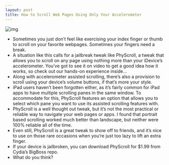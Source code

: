 ```yaml
---
layout: post
title: How to Scroll Web Pages Using Only Your Accelerometer
---
```

![img](http://media.idownloadblog.com/wp-content/uploads/2011/11/PhyScroll.jpg)
* Sometimes you just don’t feel like exercising your index finger or thumb to scroll on your favorite webpages. Sometimes your fingers need a break.
* A situation like this calls for a jailbreak tweak like PhyScroll, a tweak that allows you to scroll on any page using nothing more than your iDevice’s accelerometer. You’ve got to see it on video to get a good idea how it works, so check out our hands-on experience inside…
* Along with accelerometer assisted scrolling, there’s also a provision to scroll using your device’s volume buttons, if that’s more your style.
* iPad users haven’t been forgotten either, as it’s fairly common for iPad apps to have multiple scrolling panes in the same window. To accommodate for this, PhyScroll features an option that allows you to select which pane you want to use its assisted scrolling features with.
* PhyScroll is a well thought out tweak, but it’s not the most practical or reliable way to navigate your web pages or apps. I found that portrait based scrolling worked much better than landscape, but neither were 100% reliable all of the time.
* Even still, PhyScroll is a great tweak to show off to friends, and it’s nice to use on those rare occasions when you’re just too lazy to lift an extra finger.
* If your device is jailbroken, you can download PhyScroll for $1.99 from Cydia’s BigBoss repo.
* What do you think?

